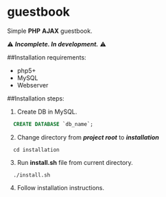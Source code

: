 # guestbook
Simple **PHP** **AJAX** guestbook.

:warning: _**Incomplete. In development.**_ :warning:

##Installation requirements:
- php5+
- MySQL
- Webserver

##Installation steps:

1. Create DB in MySQL.
  
  ```sql
    CREATE DATABASE `db_name`;
  ```
  
2. Change directory from ___project root___ to ___installation___  
  
  ```shell
    cd installation
  ```
    
3. Run __install.sh__ file from current directory.
  
  ```shell
    ./install.sh
  ```
4. Follow installation instructions.
